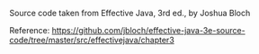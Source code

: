 Source code taken from Effective Java, 3rd ed., by Joshua Bloch

Reference: https://github.com/jbloch/effective-java-3e-source-code/tree/master/src/effectivejava/chapter3
